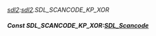 _[sdl2](../../modules/sdl2/sdl2-module.md):[sdl2](../../modules/sdl2/sdl2-module.md).SDL\_SCANCODE\_KP\_XOR_
##### Const SDL\_SCANCODE\_KP\_XOR:[SDL_Scancode](../../modules/sdl2/sdl2-sdl_scancode.md)
